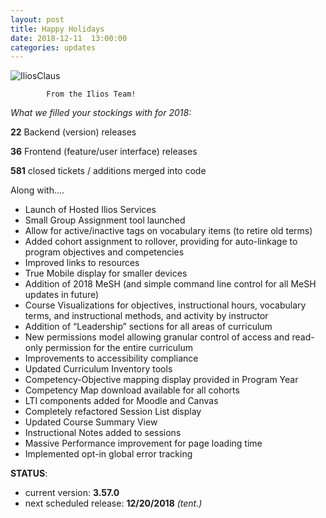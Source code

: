```yaml
---
layout: post
title: Happy Holidays
date: 2018-12-11  13:00:00
categories: updates
---
```


 ![IliosClaus](https://gallery.mailchimp.com/845c4ebabb5b5ae7a6372c715/images/44600be9-5f1f-464a-88b1-52d2a4efe443.jpg)

            From the Ilios Team!          

*What we filled your stockings with for 2018:*

__22__ Backend (version) releases

__36__ Frontend (feature/user interface) releases

__581__ closed tickets / additions merged into code

Along with....
   
- Launch of Hosted Ilios Services
- Small Group Assignment tool launched
- Allow for active/inactive tags on vocabulary items (to retire old terms)
- Added cohort assignment to rollover, providing for auto-linkage to program objectives and competencies
- Improved links to resources
- True Mobile display for smaller devices
- Addition of 2018 MeSH (and simple command line control for all MeSH updates in future)
- Course Visualizations for objectives, instructional hours, vocabulary terms, and instructional methods, and activity by instructor
- Addition of “Leadership” sections for all areas of curriculum
- New permissions model allowing granular control of access and read-only permission for the entire curriculum
- Improvements to accessibility compliance
- Updated Curriculum Inventory tools
- Competency-Objective mapping display provided in Program Year
- Competency Map download available for all cohorts
- LTI components added for Moodle and Canvas
- Completely refactored Session List display
- Updated Course Summary View
- Instructional Notes added to sessions
- Massive Performance improvement for page loading time
- Implemented opt-in global error tracking

__STATUS__:
- current version: __3.57.0__
- next scheduled release: __12/20/2018__ _(tent.)_
